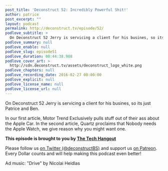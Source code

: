 ```yaml
---
post_title: 'Deconstruct 52: Incredibly Powerful Shit!'
author: patrice
post_excerpt: ""
layout: podcast
permalink: http://deconstruct.tv/episode/52/
podlove_subtitle: >
  On Deconstruct 52 Jerry is servicing a client for his busines, so its just Patrice and Ben. ANd they have incredibly powerful shit to talk about!
podlove_summary: null
podlove_enable: null
podlove_slug: episode51
podlove_duration: 00:44:38.988
podlove_cover_art: >
  http://cdn.deconstruct.tv/assets/deconstruct_logo_white.png
podlove_chapters: null
podlove_recording_date: 2016-02-27 00:00:00
podlove_explicit: null
podlove_license_name: null
podlove_license_url: null
---
```

<p>On Deconstruct 52 Jerry is servicing a client for his busines, so its just Patrice and Ben.  </p>
<p>In our first article, Motor Trend Exclusively pulls stuff out of their ass about the Apple Car.  In the second article, Quartz proclaims that Nobody needs the Apple Watch, we give reason why you might want one.</p>
<p><strong>This episode is brought to you by <a href="http://thetechhangout.com">The Tech Hangout</a></strong>
</p>
<p>
Please follow us <a href="http://twitter.com/deconstructBS">on Twitter (@deconstructBS)</a> and support us <a href="http://patreon.com/deconstruct">on Patreon</a>. Every Dollar counts and will help making this podcast even better!
</p>
<p>Ad music: "Drive" by Nicolai Heidlas</p>